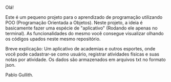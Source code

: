 Olá!

Este é um pequeno projeto para o aprendizado de programação utilizando POO (Programação Orientada a Objetos). Neste projeto, a ideia é basicamente fazer uma espécie de "aplicativo" (Rodando ele apenas no terminal). As funcionalidades do mesmo você consegue visualizar olhando os códigos upados neste mesmo repositório. 

Breve explicação: Um aplicativo de academias e outros esportes, onde você pode cadastrar-se como usuário, registrar atividades físicas e suas notas por atividade. Os dados são armazenados em arquivos txt no formato json. 

Pablo Gullith.
